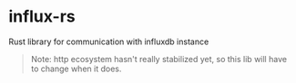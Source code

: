 # influx-rs
Rust library for communication with influxdb instance

> Note: http ecosystem hasn't really stabilized yet, so this
> lib will have to change when it does.
